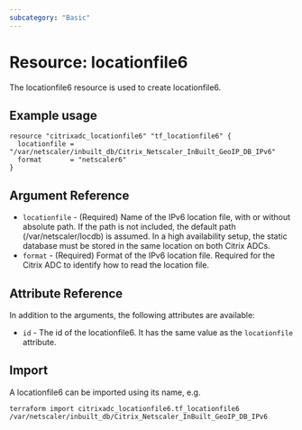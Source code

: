 ```yaml
---
subcategory: "Basic"
---
```


# Resource: locationfile6

The locationfile6 resource is used to create locationfile6.


## Example usage

```hcl
resource "citrixadc_locationfile6" "tf_locationfile6" {
  locationfile = "/var/netscaler/inbuilt_db/Citrix_Netscaler_InBuilt_GeoIP_DB_IPv6"
  format       = "netscaler6"
}
```


## Argument Reference

* `locationfile` - (Required) Name of the IPv6 location file, with or without absolute path. If the path is not included, the default path (/var/netscaler/locdb) is assumed. In a high availability setup, the static database must be stored in the same location on both Citrix ADCs.
* `format` - (Required) Format of the IPv6 location file. Required for the Citrix ADC to identify how to read the location file.


## Attribute Reference

In addition to the arguments, the following attributes are available:

* `id` - The id of the locationfile6. It has the same value as the `locationfile` attribute.


## Import

A locationfile6 can be imported using its name, e.g.

```shell
terraform import citrixadc_locationfile6.tf_locationfile6 /var/netscaler/inbuilt_db/Citrix_Netscaler_InBuilt_GeoIP_DB_IPv6
```
